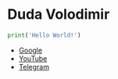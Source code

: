 # Duda Volodimir

```python
print('Hello World!')
```
- [Google](https://www.google.com/)
- [YouTube](https://www.youtube.com/)
- [Telegram](https://t.me)